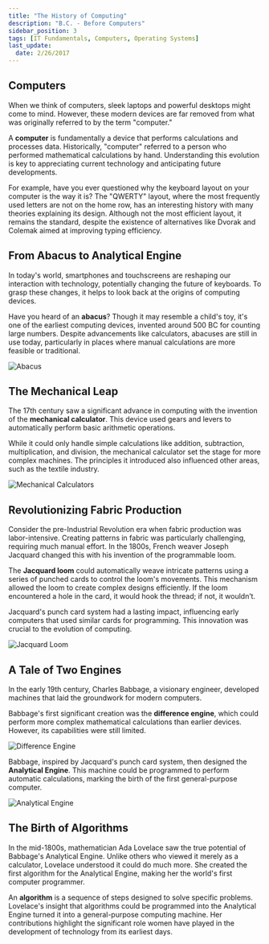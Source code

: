```yaml
---
title: "The History of Computing"
description: "B.C. - Before Computers"
sidebar_position: 3
tags: [IT Fundamentals, Computers, Operating Systems]
last_update:
  date: 2/26/2017
---
```


## Computers

When we think of computers, sleek laptops and powerful desktops might come to mind. However, these modern devices are far removed from what was originally referred to by the term "computer."

A **computer** is fundamentally a device that performs calculations and processes data. Historically, "computer" referred to a person who performed mathematical calculations by hand. Understanding this evolution is key to appreciating current technology and anticipating future developments.

For example, have you ever questioned why the keyboard layout on your computer is the way it is? The "QWERTY" layout, where the most frequently used letters are not on the home row, has an interesting history with many theories explaining its design. Although not the most efficient layout, it remains the standard, despite the existence of alternatives like Dvorak and Colemak aimed at improving typing efficiency.

## From Abacus to Analytical Engine

In today's world, smartphones and touchscreens are reshaping our interaction with technology, potentially changing the future of keyboards. To grasp these changes, it helps to look back at the origins of computing devices.

Have you heard of an **abacus**? Though it may resemble a child's toy, it's one of the earliest computing devices, invented around 500 BC for counting large numbers. Despite advancements like calculators, abacuses are still in use today, particularly in places where manual calculations are more feasible or traditional.

![Abacus](/img/docs/022historyofcomputingabacus.png)

## The Mechanical Leap

The 17th century saw a significant advance in computing with the invention of the **mechanical calculator**. This device used gears and levers to automatically perform basic arithmetic operations.

While it could only handle simple calculations like addition, subtraction, multiplication, and division, the mechanical calculator set the stage for more complex machines. The principles it introduced also influenced other areas, such as the textile industry.

![Mechanical Calculators](/img/docs/mechanicalclaculators.png)

## Revolutionizing Fabric Production

Consider the pre-Industrial Revolution era when fabric production was labor-intensive. Creating patterns in fabric was particularly challenging, requiring much manual effort. In the 1800s, French weaver Joseph Jacquard changed this with his invention of the programmable loom.

The **Jacquard loom** could automatically weave intricate patterns using a series of punched cards to control the loom's movements. This mechanism allowed the loom to create complex designs efficiently. If the loom encountered a hole in the card, it would hook the thread; if not, it wouldn’t.

Jacquard's punch card system had a lasting impact, influencing early computers that used similar cards for programming. This innovation was crucial to the evolution of computing.

![Jacquard Loom](/img/docs/programmableloom.png)

## A Tale of Two Engines

In the early 19th century, Charles Babbage, a visionary engineer, developed machines that laid the groundwork for modern computers.

Babbage's first significant creation was the **difference engine**, which could perform more complex mathematical calculations than earlier devices. However, its capabilities were still limited.

![Difference Engine](/img/docs/analyticalengine.png)

Babbage, inspired by Jacquard's punch card system, then designed the **Analytical Engine**. This machine could be programmed to perform automatic calculations, marking the birth of the first general-purpose computer.

![Analytical Engine](/img/docs/analyticalengine2.png)

## The Birth of Algorithms

In the mid-1800s, mathematician Ada Lovelace saw the true potential of Babbage's Analytical Engine. Unlike others who viewed it merely as a calculator, Lovelace understood it could do much more. She created the first algorithm for the Analytical Engine, making her the world's first computer programmer.

An **algorithm** is a sequence of steps designed to solve specific problems. Lovelace's insight that algorithms could be programmed into the Analytical Engine turned it into a general-purpose computing machine. Her contributions highlight the significant role women have played in the development of technology from its earliest days.


